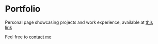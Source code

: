 # Portfolio
Personal page showcasing projects and work experience, available at [this link](https://d-asnaghi.github.io/)

Feel free to [contact me](https://d-asnaghi.github.io/#contact)
